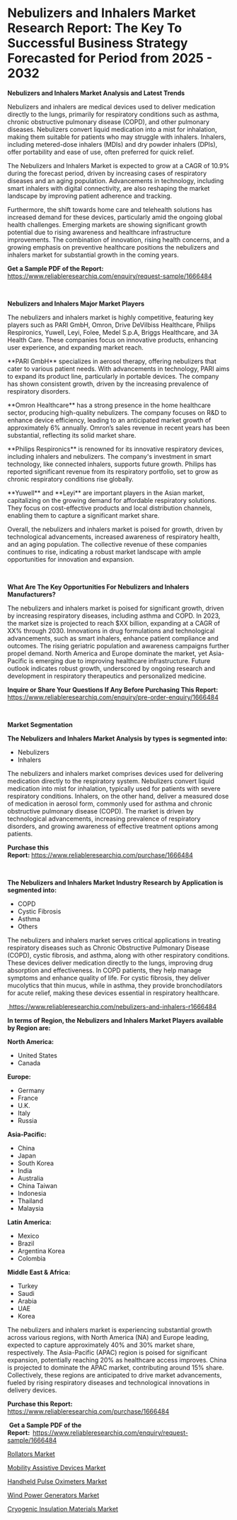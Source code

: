 <p><h1>Nebulizers and Inhalers Market Research Report: The Key To Successful Business Strategy Forecasted for Period from 2025 - 2032</h1></p><p><strong>Nebulizers and Inhalers Market Analysis and Latest Trends</strong></p>
<p><p>Nebulizers and inhalers are medical devices used to deliver medication directly to the lungs, primarily for respiratory conditions such as asthma, chronic obstructive pulmonary disease (COPD), and other pulmonary diseases. Nebulizers convert liquid medication into a mist for inhalation, making them suitable for patients who may struggle with inhalers. Inhalers, including metered-dose inhalers (MDIs) and dry powder inhalers (DPIs), offer portability and ease of use, often preferred for quick relief.</p><p>The Nebulizers and Inhalers Market is expected to grow at a CAGR of 10.9% during the forecast period, driven by increasing cases of respiratory diseases and an aging population. Advancements in technology, including smart inhalers with digital connectivity, are also reshaping the market landscape by improving patient adherence and tracking.</p><p>Furthermore, the shift towards home care and telehealth solutions has increased demand for these devices, particularly amid the ongoing global health challenges. Emerging markets are showing significant growth potential due to rising awareness and healthcare infrastructure improvements. The combination of innovation, rising health concerns, and a growing emphasis on preventive healthcare positions the nebulizers and inhalers market for substantial growth in the coming years.</p></p>
<p><strong>Get a Sample PDF of the Report:&nbsp;</strong> <a href="https://www.reliableresearchiq.com/enquiry/request-sample/1666484?utm_campaign=99&utm_medium=2&utm_source=Github&utm_content=ia&utm_term=06032025&utm_id=nebulizers-and-inhalers">https://www.reliableresearchiq.com/enquiry/request-sample/1666484</a></p>
<p>&nbsp;</p>
<p><strong>Nebulizers and Inhalers Major Market Players</strong></p>
<p><p>The nebulizers and inhalers market is highly competitive, featuring key players such as PARI GmbH, Omron, Drive DeVilbiss Healthcare, Philips Respironics, Yuwell, Leyi, Folee, Medel S.p.A, Briggs Healthcare, and 3A Health Care. These companies focus on innovative products, enhancing user experience, and expanding market reach.</p><p>**PARI GmbH** specializes in aerosol therapy, offering nebulizers that cater to various patient needs. With advancements in technology, PARI aims to expand its product line, particularly in portable devices. The company has shown consistent growth, driven by the increasing prevalence of respiratory disorders.</p><p>**Omron Healthcare** has a strong presence in the home healthcare sector, producing high-quality nebulizers. The company focuses on R&D to enhance device efficiency, leading to an anticipated market growth of approximately 6% annually. Omron’s sales revenue in recent years has been substantial, reflecting its solid market share.</p><p>**Philips Respironics** is renowned for its innovative respiratory devices, including inhalers and nebulizers. The company's investment in smart technology, like connected inhalers, supports future growth. Philips has reported significant revenue from its respiratory portfolio, set to grow as chronic respiratory conditions rise globally.</p><p>**Yuwell** and **Leyi** are important players in the Asian market, capitalizing on the growing demand for affordable respiratory solutions. They focus on cost-effective products and local distribution channels, enabling them to capture a significant market share.</p><p>Overall, the nebulizers and inhalers market is poised for growth, driven by technological advancements, increased awareness of respiratory health, and an aging population. The collective revenue of these companies continues to rise, indicating a robust market landscape with ample opportunities for innovation and expansion.</p></p>
<p>&nbsp;</p>
<p><strong>What Are The Key Opportunities For Nebulizers and Inhalers Manufacturers?</strong></p>
<p><p>The nebulizers and inhalers market is poised for significant growth, driven by increasing respiratory diseases, including asthma and COPD. In 2023, the market size is projected to reach $XX billion, expanding at a CAGR of XX% through 2030. Innovations in drug formulations and technological advancements, such as smart inhalers, enhance patient compliance and outcomes. The rising geriatric population and awareness campaigns further propel demand. North America and Europe dominate the market, yet Asia-Pacific is emerging due to improving healthcare infrastructure. Future outlook indicates robust growth, underscored by ongoing research and development in respiratory therapeutics and personalized medicine.</p></p>
<p><strong>Inquire or Share Your Questions If Any Before Purchasing This Report:</strong> <a href="https://www.reliableresearchiq.com/enquiry/pre-order-enquiry/1666484?utm_campaign=99&utm_medium=2&utm_source=Github&utm_content=ia&utm_term=06032025&utm_id=nebulizers-and-inhalers">https://www.reliableresearchiq.com/enquiry/pre-order-enquiry/1666484</a></p>
<p>&nbsp;</p>
<p><strong>Market Segmentation</strong></p>
<p><strong>The Nebulizers and Inhalers Market Analysis by types is segmented into:</strong></p>
<p><ul><li>Nebulizers</li><li>Inhalers</li></ul></p>
<p><p>The nebulizers and inhalers market comprises devices used for delivering medication directly to the respiratory system. Nebulizers convert liquid medication into mist for inhalation, typically used for patients with severe respiratory conditions. Inhalers, on the other hand, deliver a measured dose of medication in aerosol form, commonly used for asthma and chronic obstructive pulmonary disease (COPD). The market is driven by technological advancements, increasing prevalence of respiratory disorders, and growing awareness of effective treatment options among patients.</p></p>
<p><strong>Purchase this Report:&nbsp;</strong><a href="https://www.reliableresearchiq.com/purchase/1666484?utm_campaign=99&utm_medium=2&utm_source=Github&utm_content=ia&utm_term=06032025&utm_id=nebulizers-and-inhalers">https://www.reliableresearchiq.com/purchase/1666484</a></p>
<p>&nbsp;</p>
<p><strong>The Nebulizers and Inhalers Market Industry Research by Application is segmented into:</strong></p>
<p><ul><li>COPD</li><li>Cystic Fibrosis</li><li>Asthma</li><li>Others</li></ul></p>
<p><p>The nebulizers and inhalers market serves critical applications in treating respiratory diseases such as Chronic Obstructive Pulmonary Disease (COPD), cystic fibrosis, and asthma, along with other respiratory conditions. These devices deliver medication directly to the lungs, improving drug absorption and effectiveness. In COPD patients, they help manage symptoms and enhance quality of life. For cystic fibrosis, they deliver mucolytics that thin mucus, while in asthma, they provide bronchodilators for acute relief, making these devices essential in respiratory healthcare.</p></p>
<p><a href="https://www.reliableresearchiq.com/nebulizers-and-inhalers-r1666484?utm_campaign=99&utm_medium=2&utm_source=Github&utm_content=ia&utm_term=06032025&utm_id=nebulizers-and-inhalers">&nbsp;https://www.reliableresearchiq.com/nebulizers-and-inhalers-r1666484</a></p>
<p><strong>In terms of Region, the Nebulizers and Inhalers Market Players available by Region are:</strong></p>
<p>
    <p> <strong> North America: </strong>
        <ul>
            <li>United States</li>
            <li>Canada</li>
        </ul>
        </p> 
    <p> <strong> Europe: </strong>
        <ul>
            <li>Germany</li>
            <li>France</li>
            <li>U.K.</li>
            <li>Italy</li>
            <li>Russia</li>
        </ul>
        </p> 
    <p> <strong> Asia-Pacific: </strong>
        <ul>
            <li>China</li>
            <li>Japan</li>
            <li>South Korea</li>
            <li>India</li>
            <li>Australia</li>
            <li>China Taiwan</li>
            <li>Indonesia</li>
            <li>Thailand</li>
            <li>Malaysia</li>
        </ul>
        </p> 
    <p> <strong> Latin America: </strong>
        <ul>
            <li>Mexico</li>
            <li>Brazil</li>
            <li>Argentina Korea</li>
            <li>Colombia</li>
        </ul>
        </p> 
    <p> <strong> Middle East & Africa: </strong>
        <ul>
            <li>Turkey</li>
            <li>Saudi</li>
            <li>Arabia</li>
            <li>UAE</li>
            <li>Korea</li>
        </ul>
    </p>
    </p>
<p><p>The nebulizers and inhalers market is experiencing substantial growth across various regions, with North America (NA) and Europe leading, expected to capture approximately 40% and 30% market share, respectively. The Asia-Pacific (APAC) region is poised for significant expansion, potentially reaching 20% as healthcare access improves. China is projected to dominate the APAC market, contributing around 15% share. Collectively, these regions are anticipated to drive market advancements, fueled by rising respiratory diseases and technological innovations in delivery devices.</p></p>
<p><strong>Purchase this Report: </strong><a href="https://www.reliableresearchiq.com/purchase/1666484?utm_campaign=99&utm_medium=2&utm_source=Github&utm_content=ia&utm_term=06032025&utm_id=nebulizers-and-inhalers">https://www.reliableresearchiq.com/purchase/1666484</a></p>
<p>&nbsp;<strong>Get a Sample PDF of the Report:&nbsp;&nbsp;</strong><a href="https://www.reliableresearchiq.com/enquiry/request-sample/1666484?utm_campaign=99&utm_medium=2&utm_source=Github&utm_content=ia&utm_term=06032025&utm_id=nebulizers-and-inhalers">https://www.reliableresearchiq.com/enquiry/request-sample/1666484</a></p>
<p><strong></strong></p>
<p><p><a href="https://github.com/vespigeakexc/Market-Research-Report-List-1/blob/main/rollators-market.md?utm_campaign=99&utm_medium=2&utm_source=Github&utm_content=ia&utm_term=06032025&utm_id=nebulizers-and-inhalers">Rollators Market</a></p><p><a href="https://github.com/bartzthateis/Market-Research-Report-List-1/blob/main/mobility-assistive-devices-market.md?utm_campaign=99&utm_medium=2&utm_source=Github&utm_content=ia&utm_term=06032025&utm_id=nebulizers-and-inhalers">Mobility Assistive Devices Market</a></p><p><a href="https://github.com/moorsdorak31/Market-Research-Report-List-1/blob/main/handheld-pulse-oximeters-market.md?utm_campaign=99&utm_medium=2&utm_source=Github&utm_content=ia&utm_term=06032025&utm_id=nebulizers-and-inhalers">Handheld Pulse Oximeters Market</a></p><p><a href="https://github.com/danitkeavyx7/Market-Research-Report-List-1/blob/main/wind-power-generators-market.md?utm_campaign=99&utm_medium=2&utm_source=Github&utm_content=ia&utm_term=06032025&utm_id=nebulizers-and-inhalers">Wind Power Generators Market</a></p><p><a href="https://github.com/taffouasaoka/Market-Research-Report-List-1/blob/main/cryogenic-insulation-materials-market.md?utm_campaign=99&utm_medium=2&utm_source=Github&utm_content=ia&utm_term=06032025&utm_id=nebulizers-and-inhalers">Cryogenic Insulation Materials Market</a></p></p>